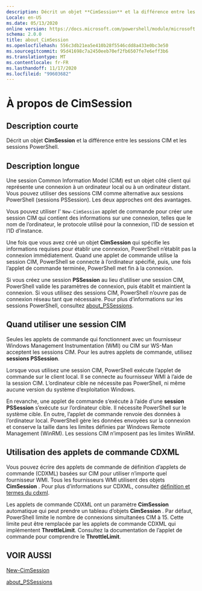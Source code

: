```yaml
---
description: Décrit un objet **CimSession** et la différence entre les sessions CIM et les sessions PowerShell.
Locale: en-US
ms.date: 05/13/2020
online version: https://docs.microsoft.com/powershell/module/microsoft.powershell.core/about/about_cimsession?view=powershell-7.2&WT.mc_id=ps-gethelp
schema: 2.0.0
title: about_CimSession
ms.openlocfilehash: 556c3db21ea5e410b28f5546cdd8a433e0bc3e50
ms.sourcegitcommit: 95d41698c7a2450eeb70ef2fb6507fe7e6eff3b6
ms.translationtype: MT
ms.contentlocale: fr-FR
ms.lasthandoff: 11/17/2020
ms.locfileid: "99603682"
---
```

# <a name="about-cimsession"></a>À propos de CimSession

## <a name="short-description"></a>Description courte
Décrit un objet **CimSession** et la différence entre les sessions CIM et les sessions PowerShell.

## <a name="long-description"></a>Description longue

Une session Common Information Model (CIM) est un objet côté client qui représente une connexion à un ordinateur local ou à un ordinateur distant. Vous pouvez utiliser des sessions CIM comme alternative aux sessions PowerShell (sessions PSSession). Les deux approches ont des avantages.

Vous pouvez utiliser l' `New-CimSession` applet de commande pour créer une session CIM qui contient des informations sur une connexion, telles que le nom de l’ordinateur, le protocole utilisé pour la connexion, l’ID de session et l’ID d’instance.

Une fois que vous avez créé un objet **CimSession** qui spécifie les informations requises pour établir une connexion, PowerShell n’établit pas la connexion immédiatement. Quand une applet de commande utilise la session CIM, PowerShell se connecte à l’ordinateur spécifié, puis, une fois l’applet de commande terminée, PowerShell met fin à la connexion.

Si vous créez une session **PSSession** au lieu d’utiliser une session CIM, PowerShell valide les paramètres de connexion, puis établit et maintient la connexion. Si vous utilisez des sessions CIM, PowerShell n’ouvre pas de connexion réseau tant que nécessaire. Pour plus d’informations sur les sessions PowerShell, consultez [about_PSSessions](about_PSSessions.md).

## <a name="when-to-use-a-cim-session"></a>Quand utiliser une session CIM

Seules les applets de commande qui fonctionnent avec un fournisseur Windows Management Instrumentation (WMI) ou CIM sur WS-Man acceptent les sessions CIM. Pour les autres applets de commande, utilisez **sessions PSSession**.

Lorsque vous utilisez une session CIM, PowerShell exécute l’applet de commande sur le client local. Il se connecte au fournisseur WMI à l’aide de la session CIM. L’ordinateur cible ne nécessite pas PowerShell, ni même aucune version du système d’exploitation Windows.

En revanche, une applet de commande s’exécute à l’aide d’une **session PSSession** s’exécute sur l’ordinateur cible.
Il nécessite PowerShell sur le système cible. En outre, l’applet de commande renvoie des données à l’ordinateur local. PowerShell gère les données envoyées sur la connexion et conserve la taille dans les limites définies par Windows Remote Management (WinRM). Les sessions CIM n’imposent pas les limites WinRM.

## <a name="using-cdxml-cmdlets"></a>Utilisation des applets de commande CDXML

Vous pouvez écrire des applets de commande de définition d’applets de commande (CDXML) basées sur CIM pour utiliser n’importe quel fournisseur WMI. Tous les fournisseurs WMI utilisent des objets **CimSession** . Pour plus d’informations sur CDXML, consultez [définition et termes du cdxml](/previous-versions/windows/desktop/wmi_v2/cdxml-overview).

Les applets de commande CDXML ont un paramètre **CimSession** automatique qui peut prendre un tableau d’objets **CimSession** . Par défaut, PowerShell limite le nombre de connexions simultanées CIM à 15. Cette limite peut être remplacée par les applets de commande CDXML qui implémentent **ThrottleLimit**. Consultez la documentation de l’applet de commande pour comprendre le **ThrottleLimit**.

## <a name="see-also"></a>VOIR AUSSI

[New-CimSession](xref:CimCmdlets.New-CimSession)

[about_PSSessions](about_PSSessions.md)

